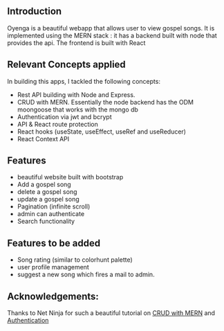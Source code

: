 ## Introduction
Oyenga is a beautiful webapp that allows user to view gospel songs.
It is implemented using the MERN stack : it has a backend built with node that provides the api.
The frontend is built with React

## Relevant Concepts applied
In building this apps, I tackled the following concepts:
* Rest API building with Node and Express. 
* CRUD with MERN. Essentially the node backend has the ODM moongoose that works with the mongo db
* Authentication via jwt and bcrypt
* API & React route protection 
* React hooks (useState, useEffect, useRef and useReducer)
* React Context API


## Features
* beautiful website built with bootstrap
* Add a gospel song
* delete a gospel song
* update a gospel song
* Pagination (infinite scroll)
* admin can authenticate
* Search functionality


## Features to be added
* Song rating (similar to colorhunt palette)
* user profile management 
* suggest a new song which fires a mail to admin. 

## Acknowledgements:
Thanks to Net Ninja for such a beautiful tutorial on [CRUD with MERN](https://www.youtube.com/watch?v=98BzS5Oz5E4) and [Authentication](https://www.youtube.com/watch?v=WsRBmwNkv3Q&list=PL4cUxeGkcC9g8OhpOZxNdhXggFz2lOuCT)